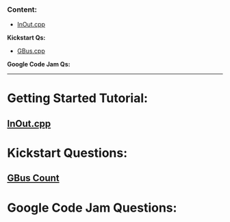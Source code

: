 ### Content:
- [InOut.cpp]()  

**Kickstart Qs:**  
- [GBus.cpp]()  

**Google Code Jam Qs:**  

-----
# Getting Started Tutorial:

## [InOut.cpp]()  

# Kickstart Questions:

## [GBus Count]()

# Google Code Jam Questions:
